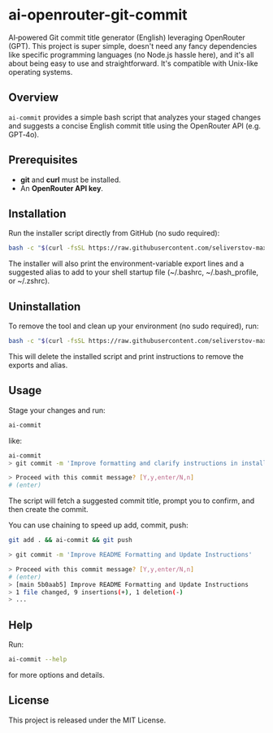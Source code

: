 # ai-openrouter-git-commit

AI‑powered Git commit title generator (English) leveraging OpenRouter (GPT). This project is super simple, doesn't need any fancy dependencies like specific programming languages (no Node.js hassle here), and it's all about being easy to use and straightforward. It's compatible with Unix-like operating systems.

## Overview

`ai-commit` provides a simple bash script that analyzes your staged changes and suggests a concise English commit title using the OpenRouter API (e.g. GPT‑4o).

## Prerequisites

- **git** and **curl** must be installed.
- An **OpenRouter API key**.

## Installation

Run the installer script directly from GitHub (no sudo required):

```bash
bash -c "$(curl -fsSL https://raw.githubusercontent.com/seliverstov-maxim/ai-openrouter-git-commit/main/install.sh)"
```

The installer will also print the environment-variable export lines and a suggested alias to add to your shell startup file (~/.bashrc, ~/.bash_profile, or ~/.zshrc).

## Uninstallation

To remove the tool and clean up your environment (no sudo required), run:

```bash
bash -c "$(curl -fsSL https://raw.githubusercontent.com/seliverstov-maxim/ai-openrouter-git-commit/main/uninstall.sh)"
```

This will delete the installed script and print instructions to remove the exports and alias.

## Usage

Stage your changes and run:

```bash
ai-commit
```

like:

```bash
ai-commit
> git commit -m 'Improve formatting and clarify instructions in install and uninstall scripts.'

> Proceed with this commit message? [Y,y,enter/N,n]
# (enter)
```

The script will fetch a suggested commit title, prompt you to confirm, and then create the commit.

You can use chaining to speed up add, commit, push:

```bash
git add . && ai-commit && git push

> git commit -m 'Improve README Formatting and Update Instructions'

> Proceed with this commit message? [Y,y,enter/N,n]
# (enter)
> [main 5b0aab5] Improve README Formatting and Update Instructions
> 1 file changed, 9 insertions(+), 1 deletion(-)
> ...
```

## Help

Run:

```bash
ai-commit --help
```

for more options and details.

## License

This project is released under the MIT License.
